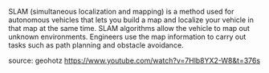 SLAM (simultaneous localization and mapping) is a method used for autonomous vehicles that lets you build a map and localize your vehicle in that map at the same time. 
SLAM algorithms allow the vehicle to map out unknown environments. Engineers use the map information to carry out tasks such as path planning and obstacle avoidance.



source: geohotz https://www.youtube.com/watch?v=7Hlb8YX2-W8&t=376s
